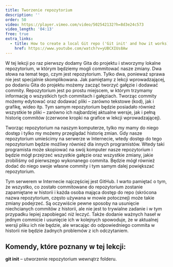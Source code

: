 ```yaml
---
title: Tworzenie repozytorium
description: ''
order: 50
video: https://player.vimeo.com/video/502542132?h=8d3e24c573
video_length: '04:13'
free: true
extra_links:
  - title: How to create a local Git repo ('Git init' and how it works)
    href: https://www.youtube.com/watch?v=yUBCXIUs8Aw
---
```


W tej lekcji po raz pierwszy dodamy Gita do projektu i stworzymy lokalne repozytorium, w którym będziemy mogli commitować nasze zmiany. Dwa słowa na temat tego, czym jest repozytorium. Tylko dwa, ponieważ sprawa nie jest specjalnie skomplikowana. Jak pamiętamy z lekcji wprowadzającej, po dodaniu Gita do projektu możemy zacząć tworzyć gałęzie i dodawać commity. Repozytorium jest po prostu miejscem, w którym trzymamy informację o wszystkich tych commitach i gałęziach. Tworząc commity możemy edytować oraz dodawać pliki – zarówno tekstowe (kod), jak i grafikę, wideo itp. Tym samym repozytorium będzie posiadało również wszystkie te pliki – zarówno ich najbardziej aktualne wersje, jak i pełną historię commitów (czerwone kropki na grafice w lekcji wprowadzającej).

Tworząc repozytorium na naszym komputerze, tylko my mamy do niego dostęp i tylko my możemy przeglądać historię zmian. Gdy nasze repozytorium umieścimy na serwerze w Internecie, wtedy dostęp do tego repozytorium będzie możliwy również dla innych programistów. Wtedy taki programista może skopiować na swój komputer nasze repozytorium i będzie mógł przejrzeć wszystkie gałęzie oraz wszystkie zmiany, jakie zrobiliśmy od pierwszego wykonanego commita. Będzie mógł również dodać do niego swoje własne commity i tym samym dalej powiększać repozytorium.

Tym serwerem w Internecie najczęściej jest GitHub. I warto pamiętać o tym, że wszystko, co zostało commitowane do repozytorium zostanie zapamiętane w historii i każda osoba mająca dostęp do repo (skrócona nazwa repozytorium, często używana w mowie potocznej) może takie zmiany podejrzeć. Są oczywiście pewne sposoby na usunięcie niechcianych commitów z historii, ale nie jest to trywialne zadanie i w tym przypadku lepiej zapobiegać niż leczyć. Także dodanie ważnych haseł w jednym commicie i usunięcie ich w kolejnych spowoduje, że w aktualnej wersji pliku ich nie będzie, ale wracając do odpowiedniego commita w historii nie będzie żadnych problemów z ich odczytaniem.

## Komendy, które poznany w tej lekcji:

**git init** – utworzenie repozytorium wewnątrz folderu.
